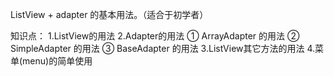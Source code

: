 ListView + adapter 的基本用法。（适合于初学者）

 知识点：
    1.ListView的用法
    2.Adapter的用法
        ① ArrayAdapter 的用法
        ② SimpleAdapter 的用法
        ③ BaseAdapter 的用法
    3.ListView其它方法的用法
    4.菜单(menu)的简单使用
